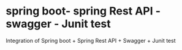 # spring boot- spring Rest API - swagger - Junit test
Integration of Spring boot + Spring Rest API + Swagger + Junit test

